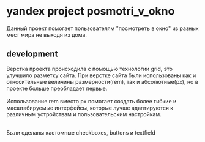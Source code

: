 # yandex project posmotri_v_okno 

Данный проект помогает пользователям "посмотреть в окно" из разных мест мира не выходя из дома. 
 
## development 
 
Верстка проекта происходила с помощью технологии grid, это улучшило разметку сайта. При верстке сайта были использованы как и относительные величины размерности(rem), так и абсолютные(px), но в проекте больше преобладает первые. 
<br/>  
Использование rem вместо px помогает создать более гибкие и масштабируемые интерфейсы, которые лучше адаптируются к различным устройствам и пользовательским настройкам. 
 
<br/> 
Были сделаны кастомные checkboxes, buttons и textfield 
 
<br/> 
